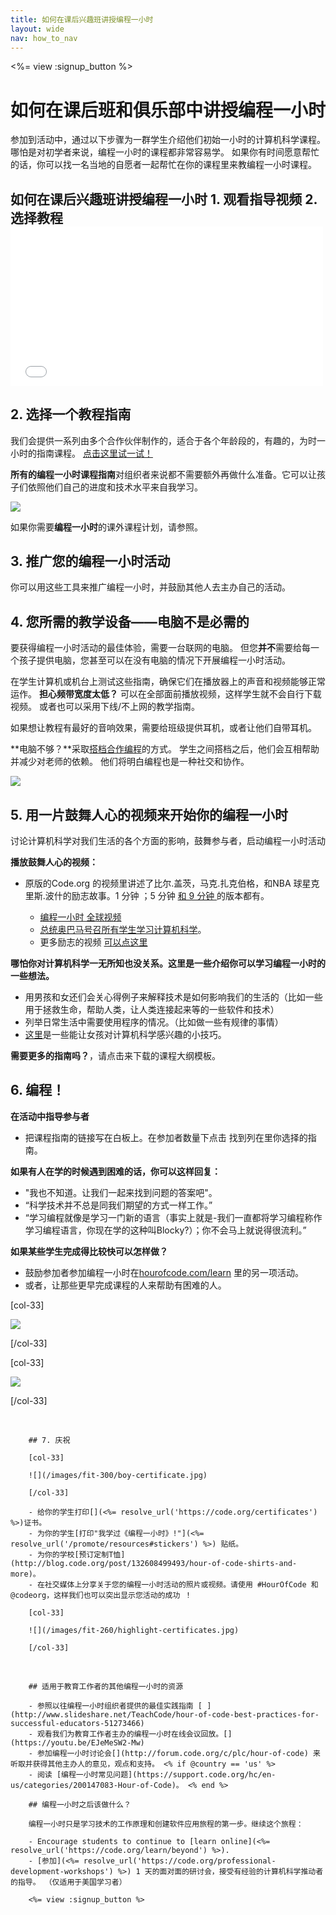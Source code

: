 ```yaml
---
title: 如何在课后兴趣班讲授编程一小时
layout: wide
nav: how_to_nav
---
```

<%= view :signup_button %>

# 如何在课后班和俱乐部中讲授编程一小时

参加到活动中，通过以下步骤为一群学生介绍他们初始一小时的计算机科学课程。 哪怕是对初学者来说，编程一小时的课程都非常容易学。 如果你有时间愿意帮忙的话，你可以找一名当地的自愿者一起帮忙在你的课程里来教编程一小时课程。

## 如何在课后兴趣班讲授编程一小时 1. 观看指导视频 2. 选择教程 <iframe width="500" height="255" src="//www.youtube.com/embed/SrnvvWDm73k" frameborder="0" allowfullscreen mark="crwd-mark"></iframe> 

## 2. 选择一个教程指南

我们会提供一系列由多个合作伙伴制作的，适合于各个年龄段的，有趣的，为时一小时的指南课程。 [点击这里试一试！](<%= resolve_url('/learn') %>)

**所有的编程一小时课程指南**对组织者来说都不需要额外再做什么准备。它可以让孩子们依照他们自己的进度和技术水平来自我学习。

[![](/images/fit-700/tutorials.png)](<%= resolve_url('/learn') %>)

如果你需要**编程一小时**的课外课程计划，请参照。</p> 

## 3. 推广您的编程一小时活动

你可以用这些工具</a>来推广编程一小时，并鼓励其他人去主办自己的活动。</p> 

## 4. 您所需的教学设备——电脑不是必需的

要获得编程一小时活动的最佳体验，需要一台联网的电脑。 但您**并不**需要给每一个孩子提供电脑，您甚至可以在没有电脑的情况下开展编程一小时活动。

在学生计算机或机台上测试这些指南，确保它们在播放器上的声音和视频能够正常运作。 **担心频带宽度太低？** 可以在全部面前播放视频，这样学生就不会自行下载视频。 或者也可以采用下线/不上网的教学指南。

如果想让教程有最好的音响效果，需要给班级提供耳机，或者让他们自带耳机。

**电脑不够？**采取[搭档合作编程](https://www.youtube.com/watch?v=vgkahOzFH2Q)的方式。 学生之间搭档之后，他们会互相帮助并减少对老师的依赖。 他们将明白编程也是一种社交和协作。

<img src="/images/fit-350/group_ipad.jpg" />

## 5. 用一片鼓舞人心的视频来开始你的编程一小时

讨论计算机科学对我们生活的各个方面的影响，鼓舞参与者，启动编程一小时活动

**播放鼓舞人心的视频：**

- 原版的Code.org 的视频里讲述了比尔.盖茨，马克.扎克伯格，和NBA 球星克里斯.波什的励志故事。1 分钟 ；5 分钟 [ 和 9 分钟 ](https://www.youtube.com/watch?v=dU1xS07N-FA) 的版本都有。 </li> 
    
    - [编程一小时 全球视频 ](https://www.youtube.com/watch?v=KsOIlDT145A)
    - [总统奥巴马号召所有学生学习计算机科学](https://www.youtube.com/watch?v=6XvmhE1J9PY)。
    - 更多励志的视频 [ 可以点这里 ](https://www.youtube.com/playlist?list=PLzdnOPI1iJNfpD8i4Sx7U0y2MccnrNZuP)</ul> 
    
    **哪怕你对计算机科学一无所知也没关系。这里是一些介绍你可以学习编程一小时的一些想法。**
    
    - 用男孩和女还们会关心得例子来解释技术是如何影响我们的生活的（比如一些用于拯救生命，帮助人类，让人类连接起来等的一些软件和技术）
    - 列举日常生活中需要使用程序的情况。（比如做一些有规律的事情）
    - [这里](<%= resolve_url('https://code.org/girls') %>)是一些能让女孩对计算机科学感兴趣的小技巧。
    
    **需要更多的指南吗？**，请点击</a>来下载的课程大纲模板。</p> 
    
    ## 6. 编程！
    
    **在活动中指导参与者**
    
    - 把课程指南的链接写在白板上。在参加者数量下点击</a> 找到列在里你选择的指南。</li> </ul> 
        
        **如果有人在学的时候遇到困难的话，你可以这样回复：**
        
        - "我也不知道。让我们一起来找到问题的答案吧"。
        - “科学技术并不总是同我们期望的方式一样工作。”
        - “学习编程就像是学习一门新的语言（事实上就是-我们一直都将学习编程称作学习编程语言，你现在学的这种叫Blocky?）；你不会马上就说得很流利。”
        
        **如果某些学生完成得比较快可以怎样做？**
        
        - 鼓励参加者参加编程一小时在[hourofcode.com/learn](<%= resolve_url('/learn') %>) 里的另一项活动。
        - 或者，让那些更早完成课程的人来帮助有困难的人。
        
        [col-33]
        
        ![](/images/fit-250/highschoolgirls.jpeg)
        
        [/col-33]
        
        [col-33]
        
        ![](/images/fit-300/group_ar.jpg)
        
        [/col-33]

<p style="clear:both">&nbsp;</p>

        
        ## 7. 庆祝
        
        [col-33]
        
        ![](/images/fit-300/boy-certificate.jpg)
        
        [/col-33]
        
        - 给你的学生打印[](<%= resolve_url('https://code.org/certificates') %>)证书。
        - 为你的学生[打印"我学过《编程一小时》!"](<%= resolve_url('/promote/resources#stickers') %>) 贴纸。
        - 为你的学校[预订定制T恤](http://blog.code.org/post/132608499493/hour-of-code-shirts-and-more)。
        - 在社交媒体上分享关于您的编程一小时活动的照片或视频。请使用 #HourOfCode 和 @codeorg，这样我们也可以突出显示您活动的成功 ！
        
        [col-33]
        
        ![](/images/fit-260/highlight-certificates.jpg)
        
        [/col-33]

<p style="clear:both">&nbsp;</p>

        
        ## 适用于教育工作者的其他编程一小时的资源
        
        - 参照以往编程一小时组织者提供的最佳实践指南 [ ](http://www.slideshare.net/TeachCode/hour-of-code-best-practices-for-successful-educators-51273466) 
        - 观看我们为教育工作者主办的编程一小时在线会议回放。[](https://youtu.be/EJeMeSW2-Mw)
        - 参加编程一小时讨论会[](http://forum.code.org/c/plc/hour-of-code) 来听取并获得其他主办人的意见，观点和支持。 <% if @country == 'us' %>
        - 阅读 [编程一小时常见问题](https://support.code.org/hc/en-us/categories/200147083-Hour-of-Code)。 <% end %>
        
        ## 编程一小时之后该做什么？
        
        编程一小时只是学习技术的工作原理和创建软件应用旅程的第一步。继续这个旅程：
        
        - Encourage students to continue to [learn online](<%= resolve_url('https://code.org/learn/beyond') %>).
        - [参加](<%= resolve_url('https://code.org/professional-development-workshops') %>) 1 天的面对面的研讨会，接受有经验的计算机科学推动者的指导。 （仅适用于美国学习者）
        
        <%= view :signup_button %>